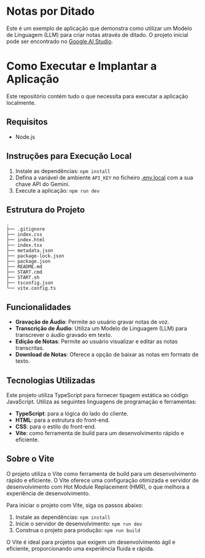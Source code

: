 # Notas por Ditado

Este é um exemplo de aplicação que demonstra como utilizar um Modelo de Linguagem (LLM) para criar notas através de ditado. O projeto inicial pode ser encontrado no [Google AI Studio](https://aistudio.google.com/).
# Como Executar e Implantar a Aplicação

Este repositório contém tudo o que necessita para executar a aplicação localmente.

## Requisitos

- Node.js

## Instruções para Execução Local

1. Instale as dependências:
   `npm install`
2. Defina a variável de ambiente `API_KEY` no ficheiro [.env.local](.env.local) com a sua chave API do Gemini.
3. Execute a aplicação:
   `npm run dev`

## Estrutura do Projeto

```
.
├── .gitignore
├── index.css
├── index.html
├── index.tsx
├── metadata.json
├── package-lock.json
├── package.json
├── README.md
├── START.cmd
├── START.sh
├── tsconfig.json
└── vite.config.ts
```

## Funcionalidades

- **Gravação de Áudio**: Permite ao usuário gravar notas de voz.
- **Transcrição de Áudio**: Utiliza um Modelo de Linguagem (LLM) para transcrever o áudio gravado em texto.
- **Edição de Notas**: Permite ao usuário visualizar e editar as notas transcritas.
- **Download de Notas**: Oferece a opção de baixar as notas em formato de texto.

## Tecnologias Utilizadas

Este projeto utiliza TypeScript para fornecer tipagem estática ao código JavaScript.
Utiliza as seguintes linguagens de programação e ferramentas:

- **TypeScript**: para a lógica do lado do cliente.
- **HTML**: para a estrutura do front-end.
- **CSS**: para o estilo do front-end.
- **Vite**: como ferramenta de build para um desenvolvimento rápido e eficiente.

## Sobre o Vite

O projeto utiliza o Vite como ferramenta de build para um desenvolvimento rápido e eficiente. O Vite oferece uma configuração otimizada e servidor de desenvolvimento com Hot Module Replacement (HMR), o que melhora a experiência de desenvolvimento.

Para iniciar o projeto com Vite, siga os passos abaixo:

1. Instale as dependências:
   `npm install`
2. Inicie o servidor de desenvolvimento:
   `npm run dev`
3. Construa o projeto para produção:
   `npm run build`

O Vite é ideal para projetos que exigem um desenvolvimento ágil e eficiente, proporcionando uma experiência fluida e rápida.

